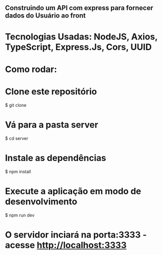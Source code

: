 ## Construindo um API com express para fornecer dados do Usuário ao front

# Tecnologias Usadas: NodeJS, Axios, TypeScript, Express.Js, Cors, UUID

# Como rodar: 

# Clone este repositório
$ git clone 


# Vá para a pasta server
$ cd server

# Instale as dependências
$ npm install

# Execute a aplicação em modo de desenvolvimento

$ npm run dev

# O servidor inciará na porta:3333 - acesse <http://localhost:3333> 
